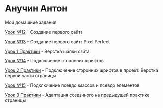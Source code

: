 # Анучин Антон
Мои домашние задания


[Урок №12](AnuchinAO.github.io/lesson_9/index.html "Создание первого сайта с использованием Bootstrap") - Создание первого сайта


[Урок №13](https://anuchinao.github.io/Lesson_13/ "Создание страницы по принцыпу PixelPerfect") - Создание первого сайта Pixel Perfect


[Урок 1 Практики](https://AnuchinAO.github.io/Lesson_11/ "Верстка шапки сайта") - Верстка шапки сайта


[Урок №14](https://AnuchinAO.github.io/Lesson_14/ "Знакомство со шрифтами") - Подключение сторонних шрифтов


[Урок 2 Практики](https://AnuchinAO.github.io/Practice_2/ "Подключение шрифтов. Верстка первой части") - Подключение сторонних шрифтов в проект. Верстка первой части страницы


[Урок №15](https://AnuchinAO.github.io/Lesson_15/ "Изучение псевдо классов и псевдо элементов") - Подключение псевдо классов и псевдо элементов


[Урок 3 Практики](https://AnuchinAO.github.io/Practice_3/ "Адаптивная верстка") - Адаптация созданного на предыдущей практике страницы
